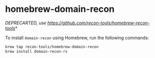 # homebrew-domain-recon

*DEPRECARTED, use https://github.com/recon-tools/homebrew-recon-tools**

To install `domain-recon` using Homebrew, run the following commands:

```bash
brew tap recon-tools/homebrew-domain-recon
brew install domain-recon-rs
```
